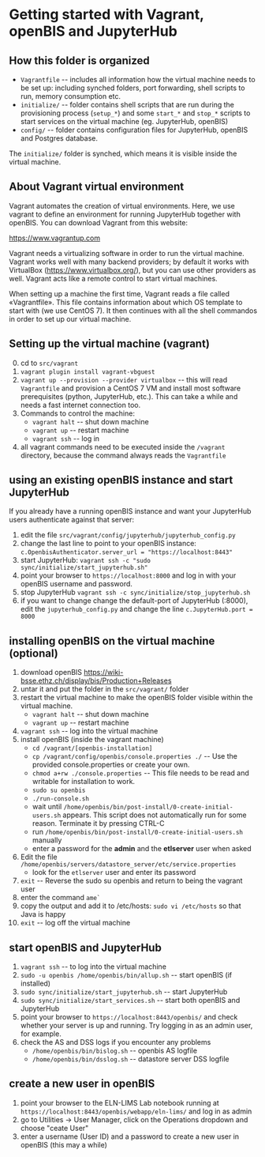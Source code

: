 # Getting started with Vagrant, openBIS and JupyterHub

## How this folder is organized

- `Vagrantfile` -- includes all information how the virtual machine needs to be set up: including synched folders, port forwarding, shell scripts to run, memory consumption etc.
- `initialize/` -- folder contains shell scripts that are run during the provisioning process (`setup_*`) and some `start_*` and `stop_*` scripts to start services on the virtual machine (eg. JupyterHub, openBIS)
- `config/` -- folder contains configuration files for JupyterHub, openBIS and Postgres database.

The `initialize/` folder is synched, which means it is visible inside the virtual machine. 


## About Vagrant virtual environment

Vagrant automates the creation of virtual environments. Here, we use vagrant to define an environment for running JupyterHub together with
openBIS. You can download Vagrant from this website:

https://www.vagrantup.com

Vagrant needs a virtualizing software in order to run the virtual machine. Vagrant works well with many backend providers; by default it works with VirtualBox (https://www.virtualbox.org/), but you can use other providers as well. Vagrant acts like a remote control to start virtual machines.

When setting up a machine the first time, Vagrant reads a file called «Vagrantfile». This file contains information about which OS template to start with (we use CentOS 7). It then continues with all the shell commandos in order to set up our virtual machine.


## Setting up the virtual machine (vagrant)

0. cd to `src/vagrant`
1. `vagrant plugin install vagrant-vbguest`
2. `vagrant up --provision --provider virtualbox` -- this will read `Vagrantfile` and provision a CentOS 7 VM and install most software prerequisites (python, JupyterHub, etc.). This can take a while and needs a fast internet connection too.
3. Commands to control the machine:
    - `vagrant halt` -- shut down machine
    - `vagrant up`   -- restart machine
    - `vagrant ssh`  -- log in
4. all vagrant commands need to be executed inside the `/vagrant` directory, because the command always reads the `Vagrantfile`


## using an existing openBIS instance and start JupyterHub
If you already have a running openBIS instance and want your JupyterHub users authenticate against that server:
1. edit the file `src/vagrant/config/jupyterhub/jupyterhub_config.py`
2. change the last line to point to your openBIS instance: `c.OpenbisAuthenticator.server_url = "https://localhost:8443"`
3. start JupyterHub: `vagrant ssh -c "sudo sync/initialize/start_jupyterhub.sh"`
4. point your browser to `https://localhost:8000` and log in with your openBIS username and password.
3. stop JupyterHub `vagrant ssh -c sync/initialize/stop_jupyterhub.sh`
5. if you want to change change the default-port of JupyterHub (:8000), edit the `jupyterhub_config.py` and change the line `c.JupyterHub.port = 8000`


## installing openBIS on the virtual machine (optional)
1. download openBIS https://wiki-bsse.ethz.ch/display/bis/Production+Releases
2. untar it and put the folder in the `src/vagrant/` folder
4. restart the virtual machine to make the openBIS folder visible within the virtual machine. 
   - `vagrant halt` -- shut down machine
   - `vagrant up`   -- restart machine
5. `vagrant ssh`  -- log into the virtual machine
6. install openBIS (inside the vagrant machine)
   - `cd /vagrant/[openbis-installation]`
   - `cp /vagrant/config/openbis/console.properties ./` -- Use the provided console.properties or create your own.
   - `chmod a+rw ./console.properties` -- This file needs to be read and writable for installation to work.
   - `sudo su openbis`
   - `./run-console.sh`
   - wait until `/home/openbis/bin/post-install/0-create-initial-users.sh` appears. This script does not automatically run for some reason. Terminate it by pressing CTRL-C
   - run `/home/openbis/bin/post-install/0-create-initial-users.sh` manually
   - enter a password for the **admin** and the **etlserver** user when asked
7. Edit the file `/home/openbis/servers/datastore_server/etc/service.properties` 
   - look for the `etlserver` user and enter its password
8. `exit` -- Reverse the sudo su openbis and return to being the vagrant user
9. enter the command ``
ame` ``
10. copy the output and add it to /etc/hosts: `sudo vi /etc/hosts` so that Java is happy
11. `exit` -- log off the virtual machine


## start openBIS and JupyterHub

1. `vagrant ssh` -- to log into the virtual machine
2. `sudo -u openbis /home/openbis/bin/allup.sh` -- start openBIS (if installed)
3. `sudo sync/initialize/start_jupyterhub.sh` -- start JupyterHub
1. `sudo sync/initialize/start_services.sh` -- start both openBIS and JupyterHub
1. point your browser to `https://localhost:8443/openbis/` and check whether your server is up and running. Try logging in as an admin user, for example.
1. check the AS and DSS logs if you encounter any problems
   * `/home/openbis/bin/bislog.sh` -- openbis AS logfile
   * `/home/openbis/bin/dsslog.sh` -- datastore server DSS logfile

## create a new user in openBIS 

1. point your browser to the ELN-LIMS Lab notebook running at `https://localhost:8443/openbis/webapp/eln-lims/` and log in as admin
1. go to Utilities -> User Manager, click on the Operations dropdown and choose "ceate User"
1. enter a username (User ID) and a password to create a new user in openBIS (this may a while)



